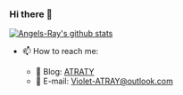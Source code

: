 ### Hi there 👋


[![Angels-Ray's github stats](https://github-readme-stats.vercel.app/api?username=Angels-Ray&theme=onedark)](https://github.com/Angels-Ray/Angels-Ray)

- 📫 How to reach me: 
  
  * 📓 Blog: [ATRATY](https://www.atray.cn)
  * 📧 E-mail: Violet-ATRAY@outlook.com
  
